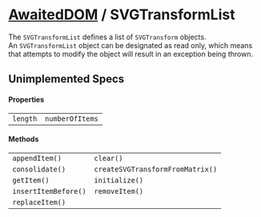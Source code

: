 # [AwaitedDOM](/docs/basic-client/awaited-dom) <span>/</span> SVGTransformList

<div class='overview'>The <code>SVGTransformList</code> defines a list of <code>SVGTransform</code> objects.</div>

<div class='overview'>An <code>SVGTransformList</code> object can be designated as read only, which means that attempts to modify the object will result in an exception being thrown.</div>

## Unimplemented Specs

#### Properties

|     |     |
| --- | --- |
| `length` | `numberOfItems` |

#### Methods

|     |     |
| --- | --- |
| `appendItem()` | `clear()` |
| `consolidate()` | `createSVGTransformFromMatrix()` |
| `getItem()` | `initialize()` |
| `insertItemBefore()` | `removeItem()` |
| `replaceItem()` |  |
